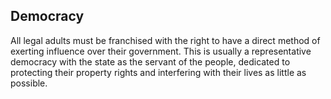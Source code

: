 ## Democracy

All legal adults must be franchised with the right to have a direct method of exerting influence over their government. This is usually a representative democracy with the state as the servant of the people, dedicated to protecting their property rights and interfering with their lives as little as possible.
